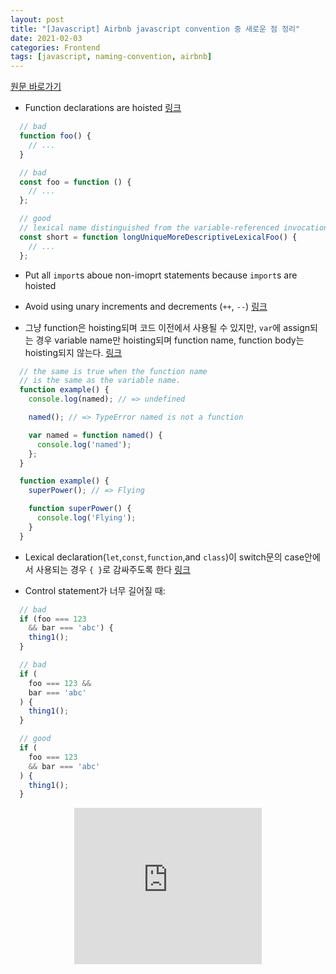 ```yaml
---
layout: post
title: "[Javascript] Airbnb javascript convention 중 새로운 점 정리"
date: 2021-02-03
categories: Frontend
tags: [javascript, naming-convention, airbnb]
---
```


[원문 바로가기](https://github.com/airbnb/javascript)

- Function declarations are hoisted  [링크](https://github.com/airbnb/javascript#functions--declarations)
```js
  // bad
  function foo() {
    // ...
  }

  // bad
  const foo = function () {
    // ...
  };

  // good
  // lexical name distinguished from the variable-referenced invocation(s)
  const short = function longUniqueMoreDescriptiveLexicalFoo() {
    // ...
  };
```

- Put all `import`s aboue non-imoprt statements because `import`s are hoisted

- Avoid using unary increments and decrements (`++`, `--`) [링크](https://github.com/airbnb/javascript#variables--unary-increment-decrement)


- 그냥 function은 hoisting되며 코드 이전에서 사용될 수 있지만, `var`에 assign되는 경우 variable name만 hoisting되며 function name, function body는 hoisting되지 않는다. [링크](https://github.com/airbnb/javascript#hoisting--named-expressions)
```js
  // the same is true when the function name
  // is the same as the variable name.
  function example() {
    console.log(named); // => undefined

    named(); // => TypeError named is not a function

    var named = function named() {
      console.log('named');
    };
  }

  function example() {
    superPower(); // => Flying

    function superPower() {
      console.log('Flying');
    }
  }
```

- Lexical declaration(`let`,`const`,`function`,and `class`)이 switch문의 case안에서 사용되는 경우 `{ }`로 감싸주도록 한다 [링크](https://github.com/airbnb/javascript#comparison--switch-blocks)

- Control statement가 너무 길어질 때:
```js
  // bad
  if (foo === 123
    && bar === 'abc') {
    thing1();
  }

  // bad
  if (
    foo === 123 &&
    bar === 'abc'
  ) {
    thing1();
  }

  // good
  if (
    foo === 123
    && bar === 'abc'
  ) {
    thing1();
  }
```
<style>
  .responsive-wrap{ display:flex; justify-content:center;}
</style>
<div class="responsive-wrap">
  <iframe width="300" height="250" allowtransparency="true" src="https://tab2.clickmon.co.kr/pop/wp_ad_300.php?PopAd=CM_M_1003067%7C%5E%7CCM_A_1086005%7C%5E%7CAdver_M_1046207&mon_rf=REFERRER_URL" frameborder="0" scrolling="no"></iframe>
</div>